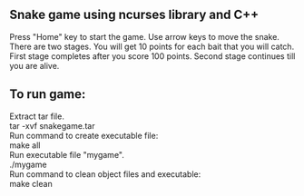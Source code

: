 Snake game using ncurses library and C++
----------------------------------------			      
 Press "Home" key to start the game.
 Use arrow keys to move the snake.
 There are two stages.
 You will get 10 points for each bait that you will catch.
 First stage completes after you score 100 points.
 Second stage continues till you are alive.

To run game:
-------------
 Extract tar file.                                                                                    
        tar -xvf snakegame.tar                                                                    
 Run command to create executable file:                                                                    
	make all                                                                                       
 Run executable file "mygame".                                                      
        ./mygame                                                                             
 Run command to clean object files and executable:                                          
        make clean                                                                         
